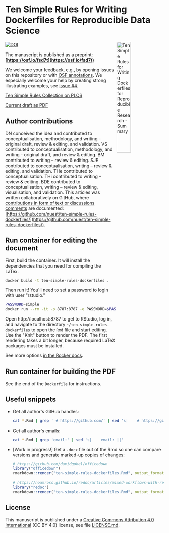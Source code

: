 # Ten Simple Rules for Writing Dockerfiles for Reproducible Data Science

<img alt="Ten Simple Rules for Writing Dockerfiles for Reproducible Research - Summary" src="https://raw.githubusercontent.com/nuest/ten-simple-rules-dockerfiles/master/figures/summary.png" width="30%" align="right">

[![DOI](https://img.shields.io/badge/DOI-10.31219%2Fosf.io%2Ffsd7t-blue)](https://doi.org/10.31219/osf.io/fsd7t)

The manuscript is published as a preprint: **[https://osf.io/fsd7t](https://osf.io/fsd7t)**

We welcome your feedback, e.g., by opening issues on this repository or with [OSF annotations](https://help.osf.io/hc/en-us/articles/360019738554-Annotate-a-Preprint).
We especially welcome your help by creating strong illustrating examples, see [issue #4](https://github.com/nuest/ten-simple-rules-dockerfiles/issues/4).

[Ten Simple Rules Collection on PLOS](https://collections.plos.org/ten-simple-rules)

[Current draft as PDF](https://nuest.github.io/ten-simple-rules-dockerfiles/ten-simple-rules-dockerfiles.pdf)

## Author contributions
<!--PLOS asked to remove this from the manuscript-->

DN conceived the idea and contributed to conceptualisation, methodology, and writing - original draft, review & editing, and validation.
VS contributed to conceptualisation, methodology, and writing - original draft, and review & editing.
BM contributed to writing – review & editing.
SJE contributed to conceptualisation, writing – review & editing, and validation.
THe contributed to conceptualisation.
THi contributed to writing – review & editing.
BDE contributed to conceptualisation, writing – review & editing, visualisation, and validation.
This articles was written collaboratively on GitHub, where [contributions in form of text or discussions comments](https://github.com/nuest/ten-simple-rules-dockerfiles/graphs/contributors) are documented: [https://github.com/nuest/ten-simple-rules-dockerfiles/](https://github.com/nuest/ten-simple-rules-dockerfiles/).

## Run container for editing the document

First, build the container. It will install the dependencies that you
need for compiling the LaTex.

```bash
docker build -t ten-simple-rules-dockerfiles .
```

Then run it! You'll need to set a password to login with user "rstudio."

```bash
PASSWORD=simple
docker run --rm -it -p 8787:8787 -e PASSWORD=$PASSWORD -v $(pwd):/home/rstudio/ten-simple-rules-dockerfiles ten-simple-rules-dockerfiles
```

Open http://localhost:8787 to get to RStudio, log in, and navigate to the directory `~/ten-simple-rules-dockerfiles` to open the `Rmd` file and start editing.
Use the "Knit" button to render the PDF.
The first rendering takes a bit longer, because required LaTeX packages must be installed.

See more options [in the Rocker docs](https://github.com/rocker-org/rocker-versioned/blob/master/rstudio/README.md#additional-configuration-options).

## Run container for building the PDF

See the end of the `Dockerfile` for instructions.

## Useful snippets

- Get all author's GitHub handles:
  ```bash
  cat *.Rmd | grep ' # https://github.com/' | sed 's|    # https://github.com/|@|'
  ```
- Get all author's emails:
  ```bash
  cat *.Rmd | grep 'email:' | sed 's|    email: ||'
  ```
- [Work in progress!] Get a `.docx` file out of the Rmd so one can compare versions and generate marked-up copies of changes:
  ```r
  # https://github.com/davidgohel/officedown
  library("officedown")
  rmarkdown::render("ten-simple-rules-dockerfiles.Rmd", output_format = officedown::rdocx_document(), output_file = "tsrd.docx")
  
  # https://noamross.github.io/redoc/articles/mixed-workflows-with-redoc.html
  library("redoc")
  rmarkdown::render("ten-simple-rules-dockerfiles.Rmd", output_format = redoc::redoc(), output_file = "tsrd.docx")
  ```

## License

This manuscript is published under a [Creative Commons Attribution 4.0 International](https://creativecommons.org/licenses/by/4.0/) (CC BY 4.0) license, see file [LICENSE.md](LICENSE.md).
